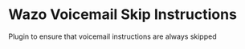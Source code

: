 # Wazo Voicemail Skip Instructions

Plugin to ensure that voicemail instructions are always skipped

